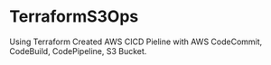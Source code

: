 # TerraformS3Ops
Using Terraform Created AWS CICD Pieline with AWS CodeCommit, CodeBuild, CodePipeline, S3 Bucket. 
